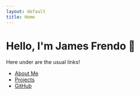 ```yaml
---
layout: default
title: Home
---
```


# Hello, I'm James Frendo 👋
Here under are the usual links!

- [About Me](about.html)
- [Projects](projects.html)
- [GitHub](https://github.com/james-frendo-jf)
